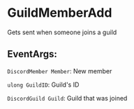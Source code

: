 GuildMemberAdd
==============
Gets sent when someone joins a guild

## EventArgs:
`DiscordMember Member`: New member

`ulong GuildID`: Guild's ID

`DiscordGuild Guild`: Guild that was joined
